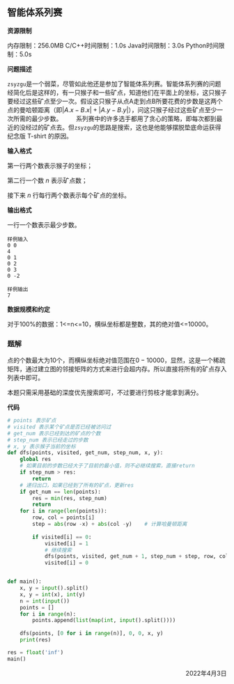 ## 智能体系列赛

**资源限制**

内存限制：256.0MB  C/C++时间限制：1.0s  Java时间限制：3.0s  Python时间限制：5.0s

**问题描述**

`zsyzgu`是一个弱菜，尽管如此他还是参加了智能体系列赛。智能体系列赛的问题经简化后是这样的，有一只猴子和一些矿点，知道他们在平面上的坐标，这只猴子要经过这些矿点至少一次。假设这只猴子从点A走到点B所要花费的步数是这两个点的曼哈顿距离（即$|A.x-B.x|+|A.y-B.y|$），问这只猴子经过这些矿点至少一次所需的最少步数。
　　系列赛中的许多选手都用了贪心的策略，即每次都到最近的没经过的矿点去。但`zsyzgu`的思路是搜索，这也是他能够摆脱垫底命运获得纪念版 T-shirt 的原因。

**输入格式**

第一行两个数表示猴子的坐标；

第二行一个数 $n$ 表示矿点数；

接下来 $n$ 行每行两个数表示每个矿点的坐标。

**输出格式**

一行一个数表示最少步数。

```
样例输入
0 0
4
0 1
0 2
0 3
0 -2

样例输出
7
```

**数据规模和约定**

对于100%的数据：1<=n<=10，横纵坐标都是整数，其的绝对值<=10000。

### 题解

点的个数最大为$10$个，而横纵坐标绝对值范围在$0-10000$，显然，这是一个稀疏矩阵，通过建立图的邻接矩阵的方式来进行会超内存。所以直接将所有的矿点存入列表中即可。

本题只需采用基础的深度优先搜索即可，不过要进行剪枝才能拿到满分。

**代码**

```python
# points 表示矿点
# visited 表示某个矿点是否已经被访问过
# get_num 表示已经到达的矿点的个数
# step_num 表示已经走过的步数
# x, y 表示猴子当前的坐标
def dfs(points, visited, get_num, step_num, x, y):
	global res
    # 如果目前的步数已经大于了目前的最小值，则不必继续搜索，直接return
	if step_num > res:
		return
    # 递归出口，如果已经到了所有的矿点，更新res
	if get_num == len(points):
		res = min(res, step_num)
		return 
	for i in range(len(points)):
		row, col = points[i]
		step = abs(row -x) + abs(col -y)	# 计算哈曼顿距离
		
		if visited[i] == 0:
			visited[i] = 1
            # 继续搜索
			dfs(points, visited, get_num + 1, step_num + step, row, col)
			visited[i] = 0


def main():
	x, y = input().split()
	x, y = int(x), int(y)
	n = int(input())
	points = []
	for i in range(n):
		points.append(list(map(int, input().split())))
	
	dfs(points, [0 for i in range(n)], 0, 0, x, y)
	print(res)

res = float('inf')	
main()
```

<div align=right>
    2022年4月3日
</div>
